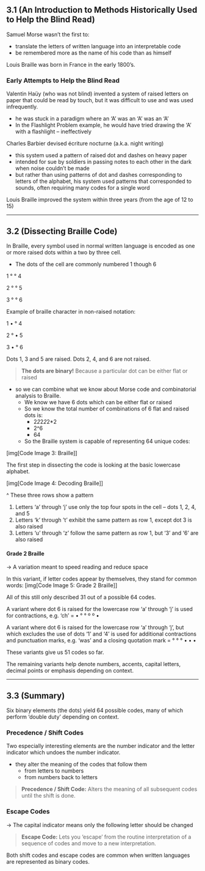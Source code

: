 ## 3.1 (An Introduction to Methods Historically Used to Help the Blind Read)
Samuel Morse wasn’t the first to:
* translate the letters of written language into an interpretable code
* be remembered more as the name of his code than as himself

Louis Braille was born in France in the early 1800’s. 

### Early Attempts to Help the Blind Read
Valentin Haüy (who was not blind) invented a system of raised letters on paper that could be read by touch, but it was difficult to use and was used infrequently.
* he was stuck in a paradigm where an ‘A’ was an ‘A’ was an ‘A’
* In the Flashlight Problem example, he would have tried drawing the ‘A’ with a flashlight – ineffectively

Charles Barbier devised écriture nocturne (a.k.a. night writing)
* this system used a pattern of raised dot and dashes on heavy paper
* intended for sue by soldiers in passing notes to each other in the dark when noise couldn’t be made
* but rather than using patterns of dot and dashes corresponding to letters of the alphabet, his system used patterns that corresponded to sounds, often requiring many codes for a single word

Louis Braille improved the system within three years (from the age of 12 to 15)

---

## 3.2 (Dissecting Braille Code)
In Braille, every symbol used in normal written language is encoded as one or more raised dots within a two by three cell. 
* The dots of the cell are commonly numbered 1 though 6


1	°	°	4

2	°	°	5

3	°	°	6

Example of braille character in non-raised notation:

1	•	°	4

2	°	•	5

3	•	°	6

Dots 1, 3 and 5 are raised. Dots 2, 4, and 6 are not raised.

> **The dots are binary!** Because a particular dot can be either flat or raised
* so we can combine what we know about Morse code and combinatorial analysis to Braille.
	* We know we have 6 dots which can be either flat or raised 
	* So we know the total number of combinations of 6 flat and raised dots is:
		* 2*2*2*2*2*2
		* 2^6
		* 64
	* So the Braille system is capable of representing 64 unique codes:

[img[Code Image 3: Braille]]

The first step in dissecting the code is looking at the basic lowercase alphabet.

[img[Code Image 4: Decoding Braille]]

^ These three rows show a pattern
1. Letters ‘a’ through ‘j’ use only the top four spots in the cell – dots 1, 2, 4, and 5
2. Letters ‘k’ through ’t’ exhibit the same pattern as row 1, except dot 3 is also raised
3. Letters ‘u’ through ‘z’ follow the same pattern as row 1, but ‘3’ and ‘6’ are also raised

#### Grade 2 Braille
-> A variation meant to speed reading and reduce space

In this variant, if letter codes appear by themselves, they stand for common words:
[img[Code Image 5: Grade 2 Braille]]

All of this still only described 31 out of a possible 64 codes.

A variant where dot 6 is raised for the lowercase row ‘a’ through ‘j’ is used for contractions, e.g. 
‘ch’ =
•	°
°	º
º	•

A variant where dot 6 is raised for the lowercase row ‘a’ through ‘j’, but which excludes the use of dots ‘1’ and ‘4’ is used for additional contractions and punctuation marks, e.g. 
‘was’ and a closing quotation mark =
°	°
°	•
•	•

These variants give us 51 codes so far.

The remaining variants help denote numbers, accents, capital letters, decimal points or emphasis depending on context.

---

## 3.3 (Summary)
Six binary elements (the dots) yield 64 possible codes, many of which perform ‘double duty’ depending on context.

### Precedence / Shift Codes
Two especially interesting elements are the number indicator and the letter indicator which undoes the number indicator.
* they alter the meaning of the codes that follow them
	* from letters to numbers
	* from numbers back to letters

> **Precedence / Shift Code:** Alters the meaning of all subsequent codes until the shift is done.

### Escape Codes
-> The capital indicator means only the following letter should be changed

> **Escape Code:** Lets you ‘escape’ from the routine interpretation of a sequence of codes and move to a new interpretation.

Both shift codes and escape codes are common when written languages are represented as binary codes.